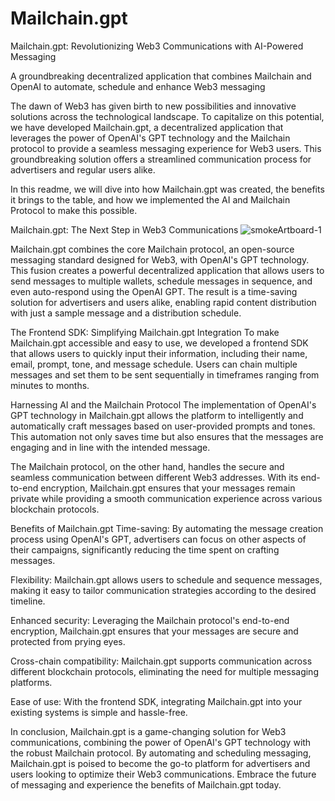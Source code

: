 # Mailchain.gpt
Mailchain.gpt: Revolutionizing Web3 Communications with AI-Powered Messaging


A groundbreaking decentralized application that combines Mailchain and OpenAI to automate, schedule and enhance Web3 messaging

The dawn of Web3 has given birth to new possibilities and innovative solutions across the technological landscape. To capitalize on this potential, we have developed Mailchain.gpt, a decentralized application that leverages the power of OpenAI's GPT technology and the Mailchain protocol to provide a seamless messaging experience for Web3 users. This groundbreaking solution offers a streamlined communication process for advertisers and regular users alike.

In this readme, we will dive into how Mailchain.gpt was created, the benefits it brings to the table, and how we implemented the AI and Mailchain Protocol to make this possible.

Mailchain.gpt: The Next Step in Web3 Communications
![smokeArtboard-1](https://user-images.githubusercontent.com/90069572/232109152-abc3a7c1-f6a7-44d0-b6a0-f57b696ed19f.png)

Mailchain.gpt combines the core Mailchain protocol, an open-source messaging standard designed for Web3, with OpenAI's GPT technology. This fusion creates a powerful decentralized application that allows users to send messages to multiple wallets, schedule messages in sequence, and even auto-respond using the OpenAI GPT. The result is a time-saving solution for advertisers and users alike, enabling rapid content distribution with just a sample message and a distribution schedule.

The Frontend SDK: Simplifying Mailchain.gpt Integration
To make Mailchain.gpt accessible and easy to use, we developed a frontend SDK that allows users to quickly input their information, including their name, email, prompt, tone, and message schedule. Users can chain multiple messages and set them to be sent sequentially in timeframes ranging from minutes to months.

Harnessing AI and the Mailchain Protocol
The implementation of OpenAI's GPT technology in Mailchain.gpt allows the platform to intelligently and automatically craft messages based on user-provided prompts and tones. This automation not only saves time but also ensures that the messages are engaging and in line with the intended message.

The Mailchain protocol, on the other hand, handles the secure and seamless communication between different Web3 addresses. With its end-to-end encryption, Mailchain.gpt ensures that your messages remain private while providing a smooth communication experience across various blockchain protocols.

Benefits of Mailchain.gpt
Time-saving: By automating the message creation process using OpenAI's GPT, advertisers can focus on other aspects of their campaigns, significantly reducing the time spent on crafting messages.

Flexibility: Mailchain.gpt allows users to schedule and sequence messages, making it easy to tailor communication strategies according to the desired timeline.

Enhanced security: Leveraging the Mailchain protocol's end-to-end encryption, Mailchain.gpt ensures that your messages are secure and protected from prying eyes.

Cross-chain compatibility: Mailchain.gpt supports communication across different blockchain protocols, eliminating the need for multiple messaging platforms.

Ease of use: With the frontend SDK, integrating Mailchain.gpt into your existing systems is simple and hassle-free.

In conclusion, Mailchain.gpt is a game-changing solution for Web3 communications, combining the power of OpenAI's GPT technology with the robust Mailchain protocol. By automating and scheduling messaging, Mailchain.gpt is poised to become the go-to platform for advertisers and users looking to optimize their Web3 communications. Embrace the future of messaging and experience the benefits of Mailchain.gpt today.

